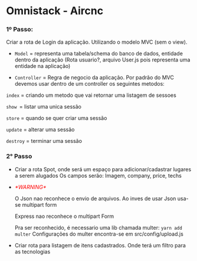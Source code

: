 # Omnistack - Aircnc

### 1º Passo:
  Criar a rota de Login da aplicação. Utilizando o modelo MVC (sem o view).

 * ``Model`` = representa uma tabela/schema do banco de dados, entidade dentro da aplicação (Rota usuario?, arquivo User.js pois representa uma entidade na aplicação)

  * ``Controller`` =  Regra de negocio da aplicação. Por padrão do MVC devemos usar dentro de um controller os seguintes metodos:

  ```index``` = criando um metodo que vai retornar uma listagem de sessoes

  ```show ```= listar uma unica sessão

  ```store``` = quando se quer criar uma sessão

  ```update``` = alterar uma sessão

  ```destroy``` = terminar uma sessão

### 2° Passo

   - Criar a rota Spot, onde será um espaço para adicionar/cadastrar lugares a serem alugados
  Os campos serão: Imagem, company, price, techs

  * <p><span style="color:red"><em>*WARNING*</em></span></p>
      O Json nao reconhece o envio de arquivos. Ao inves de usar Json usa-se multipart form

      Express nao reconhece o multipart Form

      Pra ser reconhecido, é necessario uma lib chamada multer: 
      ``yarn add multer``
      Configurações do multer encontra-se em src/config/upload.js

  - Criar rota para listagem de itens cadastrados. Onde terá um filtro para as tecnologias 
